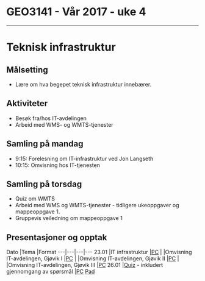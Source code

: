 # GEO3141 - Vår 2017 - uke 4
---
# Teknisk infrastruktur

## Målsetting

- Lære om hva begepet teknisk infrastruktur innebærer.

## Aktiviteter

- Besøk fra/hos IT-avdelingen
- Arbeid med WMS- og WMTS-tjenester

## Samling på mandag

- 9:15: Forelesning om IT-infrastruktur ved Jon Langseth
- 10:15: Omvisning hos IT-tjenesten


## Samling på torsdag

- Quiz om WMTS
- Arbeid med WMS og WMTS-tjenester - tidligere ukeoppgaver og mappeoppgave 1.
- Gruppevis veiledning om mappeoppgave 1


## Presentasjoner og opptak

Dato |Tema |Format
---|---|---|---
23.01 |IT infrastruktur |[PC](https://cloud.swivl.com/v/561cad5f2e8dd5153528068e64b11388)
| |Omvisning IT-avdelingen, Gjøvik I |[PC](https://cloud.swivl.com/v/dc6eaceda4fe83ec22f1751fe307038b)
| |Omvisning IT-avdelingen, Gjøvik II |[PC](https://cloud.swivl.com/v/52e194706a40da48ed8e192919e0d908)
| |Omvisning IT-avdelingen, Gjøvik III |[PC](https://cloud.swivl.com/v/6b43f1af3d94660c6eda111ba58ae00f)
26.01 |[Quiz](https://play.kahoot.it/#/?quizId=f154385d-aa9a-4378-9cea-917504bee16f) - inkludert gjennomgang av spørsmål |[PC](https://screencast.uninett.no/relay/ansatt/sverreshig.no/2017/26.01/1979933/GEO3141_-_WMTS-quiz_-_20170126_125332_39.html) [Pad](https://screencast.uninett.no/relay/ansatt/sverreshig.no/2017/26.01/1979933/GEO3141_-_WMTS-quiz_-_20170126_125332_36.html)
